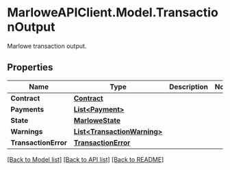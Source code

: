 # MarloweAPIClient.Model.TransactionOutput
Marlowe transaction output.

## Properties

Name | Type | Description | Notes
------------ | ------------- | ------------- | -------------
**Contract** | [**Contract**](Contract.md) |  | 
**Payments** | [**List&lt;Payment&gt;**](Payment.md) |  | 
**State** | [**MarloweState**](MarloweState.md) |  | 
**Warnings** | [**List&lt;TransactionWarning&gt;**](TransactionWarning.md) |  | 
**TransactionError** | [**TransactionError**](TransactionError.md) |  | 

[[Back to Model list]](../README.md#documentation-for-models) [[Back to API list]](../README.md#documentation-for-api-endpoints) [[Back to README]](../README.md)

